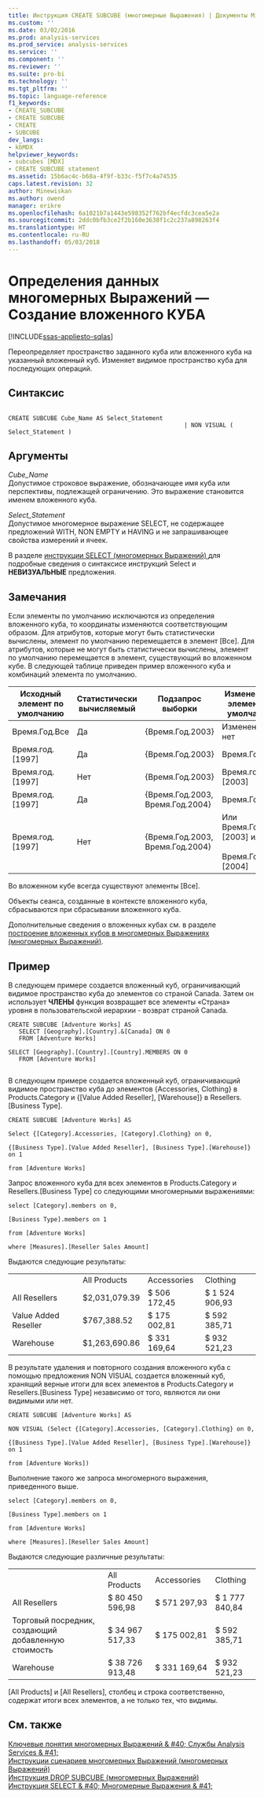 ```yaml
---
title: Инструкция CREATE SUBCUBE (многомерные Выражения) | Документы Microsoft
ms.custom: ''
ms.date: 03/02/2016
ms.prod: analysis-services
ms.prod_service: analysis-services
ms.service: ''
ms.component: ''
ms.reviewer: ''
ms.suite: pro-bi
ms.technology: ''
ms.tgt_pltfrm: ''
ms.topic: language-reference
f1_keywords:
- CREATE_SUBCUBE
- CREATE SUBCUBE
- CREATE
- SUBCUBE
dev_langs:
- kbMDX
helpviewer_keywords:
- subcubes [MDX]
- CREATE SUBCUBE statement
ms.assetid: 15b6ac4c-b68a-4f9f-b33c-f5f7c4a74535
caps.latest.revision: 32
author: Minewiskan
ms.author: owend
manager: erikre
ms.openlocfilehash: 6a1021b7a1443e598352f762bf4ecfdc3cea5e2a
ms.sourcegitcommit: 2ddc0bfb3ce2f2b160e3638f1c2c237a898263f4
ms.translationtype: HT
ms.contentlocale: ru-RU
ms.lasthandoff: 05/03/2018
---
```

# <a name="mdx-data-definition---create-subcube"></a>Определения данных многомерных Выражений — Создание вложенного КУБА
[!INCLUDE[ssas-appliesto-sqlas](../includes/ssas-appliesto-sqlas.md)]

  Переопределяет пространство заданного куба или вложенного куба на указанный вложенный куб. Изменяет видимое пространство куба для последующих операций.  
  
## <a name="syntax"></a>Синтаксис  
  
```  
  
CREATE SUBCUBE Cube_Name AS Select_Statement  
                                                  | NON VISUAL ( Select_Statement )  
```  
  
## <a name="arguments"></a>Аргументы  
 *Cube_Name*  
 Допустимое строковое выражение, обозначающее имя куба или перспективы, подлежащей ограничению. Это выражение становится именем вложенного куба.  
  
 *Select_Statement*  
 Допустимое многомерное выражение SELECT, не содержащее предложений WITH, NON EMPTY и HAVING и не запрашивающее свойства измерений и ячеек.  
  
 В разделе [инструкции SELECT &#40;многомерных Выражений&#41; ](../mdx/mdx-data-manipulation-select.md) для подробные сведения о синтаксисе инструкций Select и **НЕВИЗУАЛЬНЫЕ** предложения.  
  
## <a name="remarks"></a>Замечания  
 Если элементы по умолчанию исключаются из определения вложенного куба, то координаты изменяются соответствующим образом. Для атрибутов, которые могут быть статистически вычислены, элемент по умолчанию перемещается в элемент [Все]. Для атрибутов, которые не могут быть статистически вычислены, элемент по умолчанию перемещается в элемент, существующий во вложенном кубе. В следующей таблице приведен пример вложенного куба и комбинаций элемента по умолчанию.  
  
|Исходный элемент по умолчанию|Статистически вычисляемый|Подзапрос выборки|Измененный элемент по умолчанию|  
|-----------------------------|-----------------------|---------------|----------------------------|  
|Время.Год.Все|Да|{Время.Год.2003}|Изменений нет|  
|Время.год. [1997]|Да|{Время.Год.2003}|Время.Год.Все|  
|Время.год. [1997]|Нет|{Время.Год.2003}|Время.год. [2003]|  
|Время.год. [1997]|Да|{Время.Год.2003, Время.Год.2004}|Время.Год.Все|  
|Время.год. [1997]|Нет|{Время.Год.2003, Время.Год.2004}|Или Время.Год.[2003] или<br /><br /> Время.Год.[2004]|  
  
 Во вложенном кубе всегда существуют элементы [Все].  
  
 Объекты сеанса, созданные в контексте вложенного куба, сбрасываются при сбрасывании вложенного куба.  
  
 Дополнительные сведения о вложенных кубах см. в разделе [построение вложенных кубов в многомерных Выражениях &#40;многомерных Выражений&#41;](../analysis-services/multidimensional-models/mdx/building-subcubes-in-mdx-mdx.md).  
  
## <a name="example"></a>Пример  
 В следующем примере создается вложенный куб, ограничивающий видимое пространство куба до элементов со страной Canada. Затем он использует **ЧЛЕНЫ** функция возвращает все элементы «Страна» уровня в пользовательской иерархии - возврат страной Canada.  
  
```  
CREATE SUBCUBE [Adventure Works] AS  
   SELECT [Geography].[Country].&[Canada] ON 0  
   FROM [Adventure Works]  
  
SELECT [Geography].[Country].[Country].MEMBERS ON 0  
   FROM [Adventure Works]  
  
```  
  
 В следующем примере создается вложенный куб, ограничивающий видимое пространство куба до элементов {Accessories, Clothing} в Products.Category и {[Value Added Reseller], [Warehouse]} в Resellers.[Business Type].  
  
 `CREATE SUBCUBE [Adventure Works] AS`  
  
 `Select {[Category].Accessories, [Category].Clothing} on 0,`  
  
 `{[Business Type].[Value Added Reseller], [Business Type].[Warehouse]} on 1`  
  
 `from [Adventure Works]`  
  
 Запрос вложенного куба для всех элементов в Products.Category и Resellers.[Business Type] со следующими многомерными выражениями:  
  
 `select [Category].members on 0,`  
  
 `[Business Type].members on 1`  
  
 `from [Adventure Works]`  
  
 `where [Measures].[Reseller Sales Amount]`  
  
 Выдаются следующие результаты:  
  
|||||  
|-|-|-|-|  
||All Products|Accessories|Clothing|  
|All Resellers|$2,031,079.39|$ 506 172,45|$ 1 524 906,93|  
|Value Added Reseller|$767,388.52|$ 175 002,81|$ 592 385,71|  
|Warehouse|$1,263,690.86|$ 331 169,64|$ 932 521,23|  
  
 В результате удаления и повторного создания вложенного куба с помощью предложения NON VISUAL создается вложенный куб, хранящий верные итоги для всех элементов в Products.Category и Resellers.[Business Type] независимо от того, являются ли они видимыми или нет.  
  
 `CREATE SUBCUBE [Adventure Works] AS`  
  
 `NON VISUAL (Select {[Category].Accessories, [Category].Clothing} on 0,`  
  
 `{[Business Type].[Value Added Reseller], [Business Type].[Warehouse]} on 1`  
  
 `from [Adventure Works])`  
  
 Выполнение такого же запроса многомерного выражения, приведенного выше.  
  
 `select [Category].members on 0,`  
  
 `[Business Type].members on 1`  
  
 `from [Adventure Works]`  
  
 `where [Measures].[Reseller Sales Amount]`  
  
 Выдаются следующие различные результаты:  
  
|||||  
|-|-|-|-|  
||All Products|Accessories|Clothing|  
|All Resellers|$ 80 450 596,98|$ 571 297,93|$ 1 777 840,84|  
|Торговый посредник, создающий добавленную стоимость|$ 34 967 517,33|$ 175 002,81|$ 592 385,71|  
|Warehouse|$ 38 726 913,48|$ 331 169,64|$ 932 521,23|  
  
 [All Products] и [All Resellers], столбец и строка соответственно, содержат итоги всех элементов, а не только тех, что видимы.  
  
## <a name="see-also"></a>См. также  
 [Ключевые понятия многомерных Выражений & #40; Службы Analysis Services & #41;](../analysis-services/multidimensional-models/mdx/key-concepts-in-mdx-analysis-services.md)   
 [Инструкции сценариев многомерных Выражений &#40;многомерных Выражений&#41;](../mdx/mdx-scripting-statements-mdx.md)   
 [Инструкция DROP SUBCUBE &#40;многомерных Выражений&#41;](../mdx/mdx-data-definition-drop-subcube.md)   
 [Инструкция SELECT & #40; Многомерные Выражения & #41;](../mdx/mdx-data-manipulation-select.md)  
  
  
